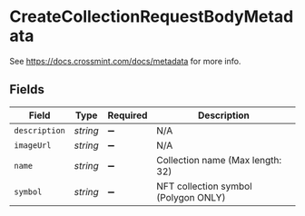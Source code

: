 # CreateCollectionRequestBodyMetadata

See https://docs.crossmint.com/docs/metadata for more info.


## Fields

| Field                                | Type                                 | Required                             | Description                          |
| ------------------------------------ | ------------------------------------ | ------------------------------------ | ------------------------------------ |
| `description`                        | *string*                             | :heavy_minus_sign:                   | N/A                                  |
| `imageUrl`                           | *string*                             | :heavy_minus_sign:                   | N/A                                  |
| `name`                               | *string*                             | :heavy_minus_sign:                   | Collection name (Max length: 32)     |
| `symbol`                             | *string*                             | :heavy_minus_sign:                   | NFT collection symbol (Polygon ONLY) |